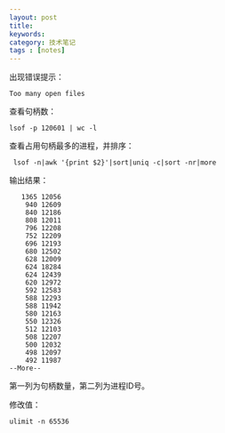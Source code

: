 ```yaml
---
layout: post
title: 
keywords: 
category: 技术笔记
tags : [notes]
---
```


<!-- more -->


出现错误提示：
```
Too many open files
```

查看句柄数：
```
lsof -p 120601 | wc -l
```
查看占用句柄最多的进程，并排序：
```
 lsof -n|awk '{print $2}'|sort|uniq -c|sort -nr|more
```
输出结果：
```
   1365 12056
    940 12609
    840 12186
    808 12011
    796 12208
    752 12209
    696 12193
    680 12502
    628 12009
    624 18284
    624 12439
    620 12972
    592 12583
    588 12293
    588 11942
    580 12163
    550 12326
    512 12103
    508 12207
    500 12032
    498 12097
    492 11987
--More--
```
第一列为句柄数量，第二列为进程ID号。


修改值：
```
ulimit -n 65536
```